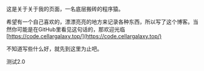 这是关于关于我的页面，一名底层搬砖的程序猿。

希望有一个自己喜欢的，漂漂亮亮的地方来记录各种东西，所以写了这个博客。当然你可能是在GitHub里看见这句话的，那欢迎光临[https://code.cellargalaxy.top/](https://code.cellargalaxy.top/)

不知道写些什么好，就先到这里为止吧。

测试2.0
